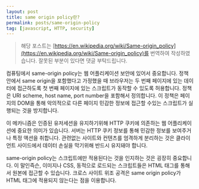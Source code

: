```yaml
---
layout: post
title: same origin policy란?
permalink: posts/same-origin-policy
tag: [javascript, HTTP, security]
---
```


> 해당 포스트는 [https://en.wikipedia.org/wiki/Same-origin_policy](https://en.wikipedia.org/wiki/Same-origin_policy)를 번역하여 작성하였습니다. 잘못된 부분이 있다면 댓글 부탁드립니다.

컴퓨팅에서 same-origin policy는 웹 어플리케이션 보안에 있어서 중요합니다. 정책 안에서 same origin을 포함했다고 가정했을 때 브라우저는 두 번째 페이지에 있는 데이터에 접근하도록 첫 번째 페이지에 있는 스크립트가 동작할 수 있도록 허용합니다. 정책은 URI scheme, host name, port number을 포함해서 정의합니다. 이 정책은 페이지의 DOM을 통해 악의적으로 다른 페이지 민감한 정보에 접근할 수있는 스크립트가 실행되는 것을 방지합니다.

이 메카니즘은 인증된 유저세션을 유지하기위해 HTTP 쿠키에 의존하는 웹 어플리케이션에 중요한 의미가 있습니다. 서버는 HTTP 쿠키 정보를 통해 민감한 정보를 보여주거나 특정 액션을 취합니다. 관련없는 사이트와 컨텐츠를 엄격하게 분리하는 것은 클라이언트 사이드에서 데이터 손실을 막기위해 반드시 유지돼야 합니다.

same-origin policy는 스크립트에만 적용된다는 것을 인지하는 것은 굉장히 중요합니다. 이 말인즉슨, 이미지나 CSS, 동적으로 로드되는 스크립트들은 HTML 태그를 통해서 원본에 접근할 수 있습니다. 크로스 사이트 위조 공격은 same origin policy가 HTML 태그에 적용되지 않는다는 점을 이용합니다.
